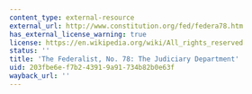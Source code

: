 ```yaml
---
content_type: external-resource
external_url: http://www.constitution.org/fed/federa78.htm
has_external_license_warning: true
license: https://en.wikipedia.org/wiki/All_rights_reserved
status: ''
title: 'The Federalist, No. 78: The Judiciary Department'
uid: 203fbe6e-f7b2-4391-9a91-734b82b0e63f
wayback_url: ''
---
```


